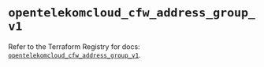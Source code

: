 # `opentelekomcloud_cfw_address_group_v1`

Refer to the Terraform Registry for docs: [`opentelekomcloud_cfw_address_group_v1`](https://registry.terraform.io/providers/opentelekomcloud/opentelekomcloud/1.36.40/docs/resources/cfw_address_group_v1).
